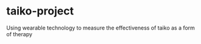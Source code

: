 # taiko-project
Using wearable technology to measure the effectiveness of taiko as a form of therapy
